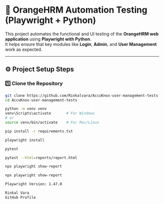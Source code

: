 # 🧪 OrangeHRM Automation Testing (Playwright + Python)

This project automates the functional and UI testing of the **OrangeHRM web application** using **Playwright with Python**.  
It helps ensure that key modules like **Login**, **Admin**, and **User Management** work as expected.

---

## ⚙️ Project Setup Steps

### 1️⃣ Clone the Repository
```bash
git clone https://github.com/Rinkalvara/AccuKnox-user-management-tests.git
cd AccuKnox-user-management-tests

python -m venv venv
venv\Scripts\activate       # For Windows
# or
source venv/bin/activate    # For Mac/Linux

pip install -r requirements.txt

playwright install

pytest

pytest --html=reports/report.html

npx playwright show-report

npx playwright show-report

Playwright Version: 1.47.0

Rinkal Vara
GitHub Profile